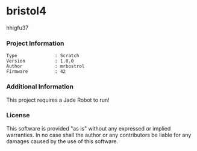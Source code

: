 bristol4
================

hhigfu37

### Project Information
```
Type              : Scratch
Version           : 1.0.0
Author            : mrbostrol
Firmware          : 42
```

### Additional Information
This project requires a Jade Robot to run!

### License
This software is provided "as is" without any expressed or implied warranties.  In no case shall the author or any contributors be liable for any damages caused by the use of this software.


